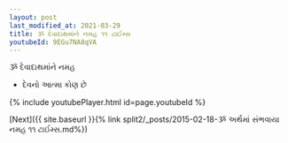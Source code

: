 ```yaml
---
layout: post
last_modified_at: 2021-03-29
title: ૐ દેવાદાથમાંને નમહ ૧૧ ટાઈમ્સ
youtubeId: 9EGu7NA8qVA
---
```

 
 
 ૐ દેવાદાથમાંને નમહ  
 
 -  દેવનો આત્મા કોણ છે 
 
  
 
  
 
 
 
 
 
 


{% include youtubePlayer.html id=page.youtubeId %}
 
[Next]({{ site.baseurl }}{% link  split2/_posts/2015-02-18-ૐ અર્થમાં સંભવાયા નમહ ૧૧ ટાઈમ્સ.md%})
 
